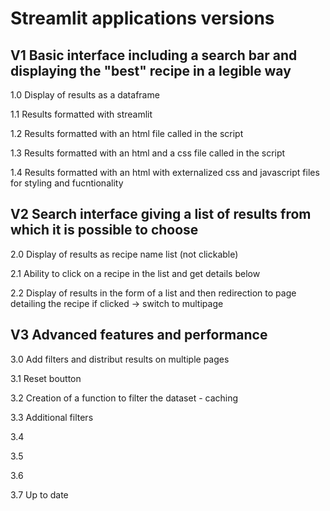 # Streamlit applications versions

## V1 Basic interface including a search bar and displaying the "best" recipe in a legible way

1.0 Display of results as a dataframe

1.1 Results formatted with streamlit

1.2 Results formatted with an html file called in the script

1.3 Results formatted with an html and a css file called in the script

1.4 Results formatted with an html with externalized css and javascript files for styling and fucntionality

## V2 Search interface giving a list of results from which it is possible to choose 

2.0 Display of results as recipe name list (not clickable)

2.1 Ability to click on a recipe in the list and get details below

2.2 Display of results in the form of a list and then redirection to page detailing the recipe if clicked -> switch to multipage

## V3 Advanced features and performance

3.0 Add filters and distribut results on multiple pages 

3.1 Reset boutton 

3.2 Creation of a function to filter the dataset - caching

3.3 Additional filters

3.4

3.5

3.6

3.7 Up to date
